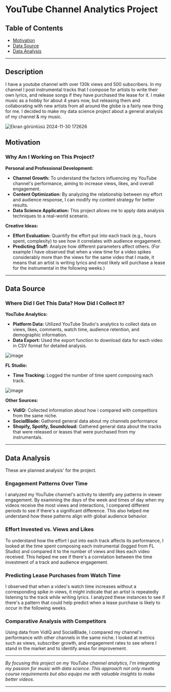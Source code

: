 # **YouTube Channel Analytics Project**

## **Table of Contents**

- [Motivation](#motivation)
- [Data Source](#data-source)
- [Data Analysis](#data-analysis)

---

## **Description**

I have a youtube channel with over 130k views and 500 subscribers. In my channel I post instrumental tracks that I compose for artists to write their own lyrics, and release songs if they have purchased the lease for it. I make music as a hobby for about 4 years now, but releasing them and collaborating with new artists from all around the globe is a fairly new thing for me. I decided to make my data science project about a general analysis of my channel & my music.

![Ekran görüntüsü 2024-11-30 172626](https://github.com/user-attachments/assets/02af43a0-cc64-4279-82ec-4469a1f6752d)

## **Motivation**

### **Why Am I Working on This Project?**

**Personal and Professional Development:**

- **Channel Growth:** To understand the factors influencing my YouTube channel's performance, aiming to increase views, likes, and overall engagement.
- **Content Optimization:** By analyzing the relationship between my effort and audience response, I can modify my content strategy for better results.
- **Data Science Application:** This project allows me to apply data analysis techniques to a real-world scenario.

**Creative Ideas:**

- **Effort Evaluation:** Quantify the effort put into each track (e.g., hours spent, complexity) to see how it correlates with audience engagement.
- **Predicting Stuff:** Analyze how different parameters affect others. (For example I have observed that when a view time for a video spikes considerably more than the views for the same video that I made, it means that an artist is writing lyrics and most likely will purchase a lease for the instrumental in the following weeks.) 

---

## **Data Source**

### **Where Did I Get This Data? How Did I Collect It?**

**YouTube Analytics:**

- **Platform Data:** Utilized YouTube Studio's analytics to collect data on views, likes, comments, watch time, audience retention, and demographic information.
- **Data Export:** Used the export function to download data for each video in CSV format for detailed analysis.

![image](https://github.com/user-attachments/assets/b4cb8f36-b985-4b25-a931-8d86247d0b06)

**FL Studio:**

- **Time Tracking:** Logged the number of time spent composing each track.

![image](https://github.com/user-attachments/assets/ccdd8f07-0c8e-4889-9caa-71f07c24bb90)

**Other Sources:**

- **VidIQ:** Collected information about how i compared with competitors from the same niche.
- **SocialBlade:** Gathered general data about my channels performance
- **Shopify, Spotify, Soundcloud:** Gathered general data about the tracks that were released or leases that were purchased from my instrumentals.

---

## **Data Analysis**

These are planned analysis' for the project.

### **Engagement Patterns Over Time**

I analyzed my YouTube channel's activity to identify any patterns in viewer engagement. By examining the days of the week and times of day when my videos receive the most views and interactions, I compared different periods to see if there's a significant difference. This also helped me understand how these patterns align with global audience behavior.

### **Effort Invested vs. Views and Likes**

To understand how the effort I put into each track affects its performance, I looked at the time spent composing each instrumental (logged from FL Studio) and compared it to the number of views and likes each video received. This helped me see if there's a correlation between the time investment of a track and audience engagement.

### **Predicting Lease Purchases from Watch Time**

I observed that when a video's watch time increases without a corresponding spike in views, it might indicate that an artist is repeatedly listening to the track while writing lyrics. I analyzed these instances to see if there's a pattern that could help predict when a lease purchase is likely to occur in the following weeks.

### **Comparative Analysis with Competitors**

Using data from VidIQ and SocialBlade, I compared my channel's performance with other channels in the same niche. I looked at metrics such as views, subscriber growth, and engagement rates to see where I stand in the market and to identify areas for improvement.

---

*By focusing this project on my YouTube channel analytics, I'm integrating my passion for music with data science. This approach not only meets course requirements but also equips me with valuable insights to make better videos.*

---
